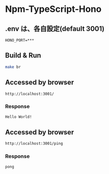 # Npm-TypeScript-Hono

## .env は、各自設定(default 3001)
~~~env
HONO_PORT=***
~~~

## Build & Run
```bash
make br
```

## Accessed by browser
~~~bash
http://localhost:3001/
~~~

### Response
~~~bash
Hello World!
~~~

## Accessed by browser
~~~bash
http://localhost:3001/ping
~~~

### Response
~~~bash
pong
~~~